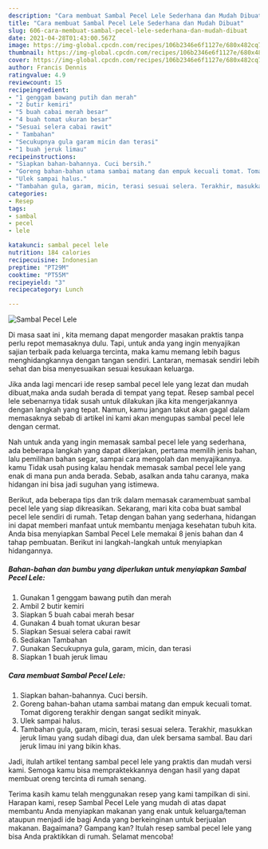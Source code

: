 ```yaml
---
description: "Cara membuat Sambal Pecel Lele Sederhana dan Mudah Dibuat"
title: "Cara membuat Sambal Pecel Lele Sederhana dan Mudah Dibuat"
slug: 606-cara-membuat-sambal-pecel-lele-sederhana-dan-mudah-dibuat
date: 2021-04-28T01:43:00.567Z
image: https://img-global.cpcdn.com/recipes/106b2346e6f1127e/680x482cq70/sambal-pecel-lele-foto-resep-utama.jpg
thumbnail: https://img-global.cpcdn.com/recipes/106b2346e6f1127e/680x482cq70/sambal-pecel-lele-foto-resep-utama.jpg
cover: https://img-global.cpcdn.com/recipes/106b2346e6f1127e/680x482cq70/sambal-pecel-lele-foto-resep-utama.jpg
author: Francis Dennis
ratingvalue: 4.9
reviewcount: 15
recipeingredient:
- "1 genggam bawang putih dan merah"
- "2 butir kemiri"
- "5 buah cabai merah besar"
- "4 buah tomat ukuran besar"
- "Sesuai selera cabai rawit"
- " Tambahan"
- "Secukupnya gula garam micin dan terasi"
- "1 buah jeruk limau"
recipeinstructions:
- "Siapkan bahan-bahannya. Cuci bersih."
- "Goreng bahan-bahan utama sambai matang dan empuk kecuali tomat. Tomat digoreng terakhir dengan sangat sedikit minyak."
- "Ulek sampai halus."
- "Tambahan gula, garam, micin, terasi sesuai selera. Terakhir, masukkan jeruk limau yang sudah dibagi dua, dan ulek bersama sambal. Bau dari jeruk limau ini yang bikin khas."
categories:
- Resep
tags:
- sambal
- pecel
- lele

katakunci: sambal pecel lele 
nutrition: 184 calories
recipecuisine: Indonesian
preptime: "PT29M"
cooktime: "PT55M"
recipeyield: "3"
recipecategory: Lunch

---
```



![Sambal Pecel Lele](https://img-global.cpcdn.com/recipes/106b2346e6f1127e/680x482cq70/sambal-pecel-lele-foto-resep-utama.jpg)

Di masa  saat ini , kita memang dapat mengorder masakan praktis tanpa perlu repot memasaknya dulu. Tapi, untuk anda yang ingin menyajikan sajian terbaik pada keluarga tercinta, maka kamu memang lebih bagus menghidangkannya dengan tangan sendiri. Lantaran, memasak sendiri lebih sehat dan bisa menyesuaikan sesuai kesukaan keluarga.

Jika anda lagi mencari ide resep sambal pecel lele yang lezat dan mudah dibuat,maka anda sudah berada di tempat yang tepat. Resep sambal pecel lele  sebenarnya tidak susah untuk dilakukan jika kita mengerjakannya dengan langkah yang tepat. Namun, kamu jangan takut akan gagal dalam memasaknya 
sebab di artikel ini kami akan mengupas sambal pecel lele dengan cermat.  



Nah untuk anda yang ingin memasak sambal pecel lele yang sederhana, ada beberapa langkah yang dapat dikerjakan, pertama memilih jenis bahan, lalu pemilihan bahan segar, sampai cara mengolah dan menyajikannya. kamu Tidak usah pusing kalau hendak memasak sambal pecel lele yang enak di mana pun anda berada. Sebab, asalkan anda  tahu caranya, maka hidangan ini bisa jadi suguhan yang istimewa.

Berikut, ada beberapa tips dan trik dalam memasak caramembuat sambal pecel lele yang siap dikreasikan. Sekarang, mari kita coba buat sambal pecel lele sendiri di rumah. Tetap dengan bahan yang sederhana, hidangan ini dapat memberi manfaat untuk membantu menjaga kesehatan tubuh kita. Anda bisa menyiapkan Sambal Pecel Lele memakai 8 jenis bahan dan 4 tahap pembuatan. Berikut ini langkah-langkah untuk menyiapkan hidangannya.

<!--inarticleads1-->

##### Bahan-bahan dan bumbu yang diperlukan untuk menyiapkan Sambal Pecel Lele:

1. Gunakan 1 genggam bawang putih dan merah
1. Ambil 2 butir kemiri
1. Siapkan 5 buah cabai merah besar
1. Gunakan 4 buah tomat ukuran besar
1. Siapkan Sesuai selera cabai rawit
1. Sediakan  Tambahan
1. Gunakan Secukupnya gula, garam, micin, dan terasi
1. Siapkan 1 buah jeruk limau




<!--inarticleads2-->

##### Cara membuat Sambal Pecel Lele:

1. Siapkan bahan-bahannya. Cuci bersih.
1. Goreng bahan-bahan utama sambai matang dan empuk kecuali tomat. Tomat digoreng terakhir dengan sangat sedikit minyak.
1. Ulek sampai halus.
1. Tambahan gula, garam, micin, terasi sesuai selera. Terakhir, masukkan jeruk limau yang sudah dibagi dua, dan ulek bersama sambal. Bau dari jeruk limau ini yang bikin khas.




Jadi, itulah artikel tentang  sambal pecel lele  yang praktis dan mudah versi kami. Semoga kamu bisa mempraktekkannya dengan hasil yang dapat membuat oreng tercinta di rumah senang. 

Terima kasih kamu telah menggunakan resep yang kami tampilkan di sini. Harapan kami, resep  Sambal Pecel Lele yang mudah di atas dapat membantu Anda menyiapkan makanan yang enak untuk keluarga/teman ataupun menjadi ide bagi Anda yang berkeinginan untuk berjualan makanan. Bagaimana? Gampang kan? Itulah resep sambal pecel lele yang bisa Anda praktikkan di rumah. Selamat mencoba!

